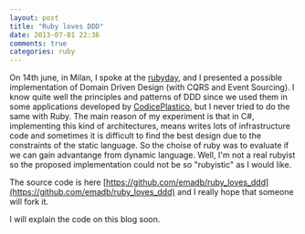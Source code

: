 ```yaml
---
layout: post
title: "Ruby loves DDD"
date: 2013-07-01 22:36
comments: true
categories: ruby
---
```


On 14th june, in Milan, I spoke at the [rubyday](http://rubyday.it), and I presented a possible implementation of Domain Driven Design (with CQRS and Event Sourcing).
I know quite well the principles and patterns of DDD since we used them in some applications developed by [CodicePlastico](http://codiceplastico.com), but I never tried to do the same with Ruby. The main reason of my experiment is that in C#, implementing this kind of architectures, means writes lots of infrastructure code and sometimes it is difficult to find the best design due to the constraints of the static language.
So the choise of ruby was to evaluate if we can gain advantange from dynamic language. 
Well, I'm not a real rubyist so the proposed implementation could not be so "rubyistic" as I would like.

The source code is here [https://github.com/emadb/ruby_loves_ddd](https://github.com/emadb/ruby_loves_ddd) and I really hope that someone will fork it.

I will explain the code on this blog soon.